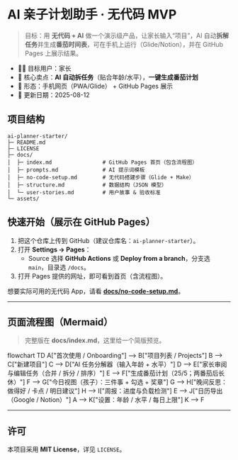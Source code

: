 # AI 亲子计划助手 · 无代码 MVP

> 目标：用 **无代码 + AI** 做一个演示级产品，让家长输入“项目”，AI 自动**拆解任务**并生成**番茄时间表**，可在手机上运行（Glide/Notion），并在 GitHub Pages 上展示结果。

- 🧑‍🎓 目标用户：家长
- 🌟 核心卖点：**AI 自动拆任务**（贴合年龄/水平），**一键生成番茄计划**
- 📱 形态：手机网页（PWA/Glide） + GitHub Pages 展示
- 📅 更新日期：2025-08-12

## 项目结构
```
ai-planner-starter/
├─ README.md
├─ LICENSE
├─ docs/
│  ├─ index.md                # GitHub Pages 首页（包含流程图）
│  ├─ prompts.md              # AI 提示词模板
│  ├─ no-code-setup.md        # 无代码搭建步骤（Glide + Make）
│  ├─ structure.md            # 数据结构（JSON 模型）
│  └─ user-stories.md         # 用户故事 & 验收标准
└─ assets/
```

## 快速开始（展示在 GitHub Pages）
1. 把这个仓库上传到 GitHub（建议仓库名：`ai-planner-starter`）。
2. 打开 **Settings → Pages**：
   - Source 选择 **GitHub Actions** 或 **Deploy from a branch**，分支选 `main`，目录选 `/docs`。
3. 打开 Pages 提供的网址，即可看到首页（含流程图）。

想要实际可用的无代码 App，请看 **[docs/no-code-setup.md](docs/no-code-setup.md)**。

---

## 页面流程图（Mermaid）
> 完整版在 **docs/index.md**，这里给一个简版预览。

flowchart TD
  A["首次使用 / Onboarding"] --> B["项目列表 / Projects"]
  B --> C["新建项目"]
  C --> D["AI 任务分解器（输入年龄 + 水平）"]
  D --> E["家长审阅与编辑任务（合并 / 拆分 / 排序）"]
  E --> F["生成番茄计划（25/5；两番茄后长休）"]
  F --> G["今日视图（孩子）：三件事 + 勾选 + 奖章"]
  G --> H["晚间反思：做得好 / 卡点 / 明日建议"]
  H --> I["周报：进度与负载检测"]
  E --> J["日历导出（Google / Notion）"]
  A --> K["设置：年龄 / 水平 / 每日上限"]
  K --> F

---

## 许可
本项目采用 **MIT License**，详见 `LICENSE`。
